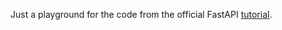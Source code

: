 Just a playground for the code from the official FastAPI
[tutorial](https://fastapi.tiangolo.com/tutorial/).